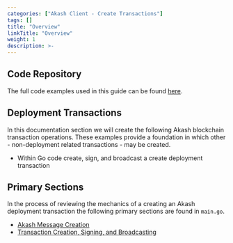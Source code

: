 ```yaml
---
categories: ["Akash Client - Create Transactions"]
tags: []
title: "Overview"
linkTitle: "Overview"
weight: 1
description: >-
---
```


## Code Repository

The full code examples used in this guide can be found [here](https://github.com/chainzero/akash-client/tree/main/akashrpcclient_withtx).

## Deployment Transactions

In this documentation section we will create the following Akash blockchain transaction operations. These examples provide a foundation in which other - non-deployment related transactions - may be created.

- Within Go code create, sign, and broadcast a create deployment transaction

## Primary Sections

In the process of reviewing the mechanics of a creating an Akash deployment transaction the following primary sections are found in `main.go`.&#x20;

- [Akash Message Creation](/akash-docs/engineering-documentation/akash-custom-clients/akash-client---create-transactions/akash-message-creation/overview/)
- [Transaction Creation, Signing, and Broadcasting](/akash-docs/engineering-documentation/akash-custom-clients/akash-client---create-transactions/transaction-creation-signing-and-broadcasting/broadcast-transaction/)
